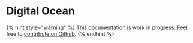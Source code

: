 # Digital Ocean

{% hint style="warning" %}
This documentation is work in progress. Feel free to [contribute on Github](https://github.com/surjithctly/web3forms-docs).
{% endhint %}
